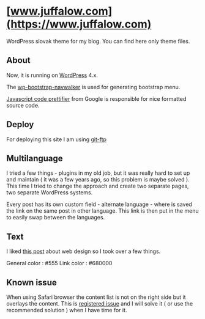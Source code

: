 # [www.juffalow.com](https://www.juffalow.com)

WordPress slovak theme for my blog. You can find here only theme files.

## About

Now, it is running on [WordPress](https://wordpress.org) 4.x.

The [wp-bootstrap-navwalker](https://github.com/twittem/wp-bootstrap-navwalker) is used for generating bootstrap menu.

[Javascript code prettifier](https://github.com/google/code-prettify) from Google is responsible for nice formatted source code.

## Deploy

For deploying this site I am using [git-ftp](https://github.com/git-ftp/git-ftp)

## Multilanguage

I tried a few things - plugins in my old job, but it was really hard to set up and maintain ( it was a few years ago, so this problem is maybe solved ). This time I tried to change the approach and create two separate pages, two separate WordPress systems.

Every post has its own custom field - alternate language - where is saved the link on the same post in other language. This link is then put in the menu to easily swap between the languages.

## Text

I liked [this post](http://jgthms.com/web-design-in-4-minutes/) about web design so I took over a few things.

General color : #555
Link color : #680000

## Known issue

When using Safari browser the content list is not on the right side but it overlays the content. This is [registered issue](https://github.com/twbs/bootstrap/issues/12126) and I will solve it ( or use the recommended solution ) when I have time for it.
